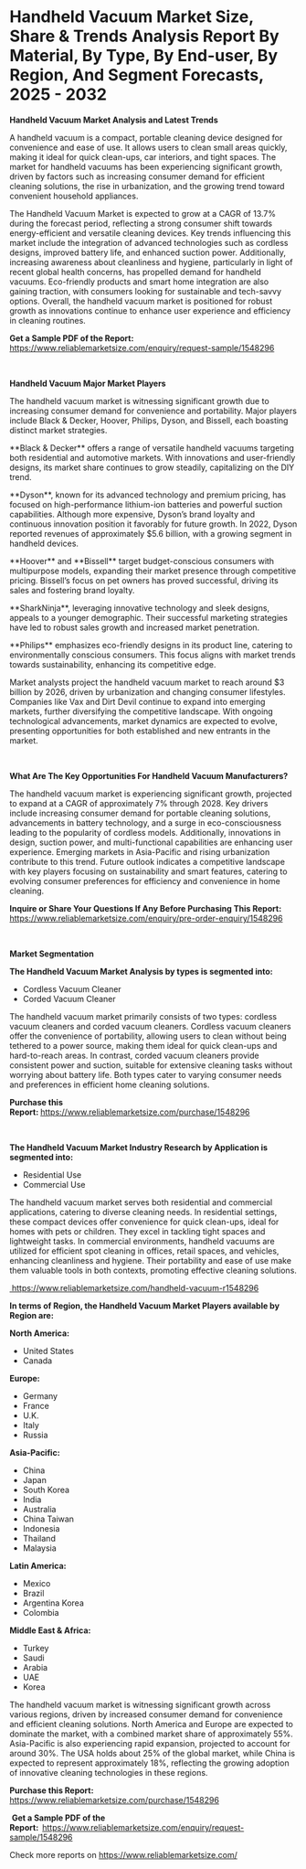 <p><h1>Handheld Vacuum Market Size, Share & Trends Analysis Report By Material, By Type, By End-user, By Region, And Segment Forecasts, 2025 - 2032</h1></p><p><strong>Handheld Vacuum Market Analysis and Latest Trends</strong></p>
<p><p>A handheld vacuum is a compact, portable cleaning device designed for convenience and ease of use. It allows users to clean small areas quickly, making it ideal for quick clean-ups, car interiors, and tight spaces. The market for handheld vacuums has been experiencing significant growth, driven by factors such as increasing consumer demand for efficient cleaning solutions, the rise in urbanization, and the growing trend toward convenient household appliances. </p><p>The Handheld Vacuum Market is expected to grow at a CAGR of 13.7% during the forecast period, reflecting a strong consumer shift towards energy-efficient and versatile cleaning devices. Key trends influencing this market include the integration of advanced technologies such as cordless designs, improved battery life, and enhanced suction power. Additionally, increasing awareness about cleanliness and hygiene, particularly in light of recent global health concerns, has propelled demand for handheld vacuums. Eco-friendly products and smart home integration are also gaining traction, with consumers looking for sustainable and tech-savvy options. Overall, the handheld vacuum market is positioned for robust growth as innovations continue to enhance user experience and efficiency in cleaning routines.</p></p>
<p><strong>Get a Sample PDF of the Report:&nbsp;</strong> <a href="https://www.reliablemarketsize.com/enquiry/request-sample/1548296?utm_campaign=2216&utm_medium=2&utm_source=Github&utm_content=ia&utm_term=20022025&utm_id=handheld-vacuum">https://www.reliablemarketsize.com/enquiry/request-sample/1548296</a></p>
<p>&nbsp;</p>
<p><strong>Handheld Vacuum Major Market Players</strong></p>
<p><p>The handheld vacuum market is witnessing significant growth due to increasing consumer demand for convenience and portability. Major players include Black & Decker, Hoover, Philips, Dyson, and Bissell, each boasting distinct market strategies.</p><p>**Black & Decker** offers a range of versatile handheld vacuums targeting both residential and automotive markets. With innovations and user-friendly designs, its market share continues to grow steadily, capitalizing on the DIY trend.</p><p>**Dyson**, known for its advanced technology and premium pricing, has focused on high-performance lithium-ion batteries and powerful suction capabilities. Although more expensive, Dyson’s brand loyalty and continuous innovation position it favorably for future growth. In 2022, Dyson reported revenues of approximately $5.6 billion, with a growing segment in handheld devices.</p><p>**Hoover** and **Bissell** target budget-conscious consumers with multipurpose models, expanding their market presence through competitive pricing. Bissell’s focus on pet owners has proved successful, driving its sales and fostering brand loyalty.</p><p>**SharkNinja**, leveraging innovative technology and sleek designs, appeals to a younger demographic. Their successful marketing strategies have led to robust sales growth and increased market penetration.</p><p>**Philips** emphasizes eco-friendly designs in its product line, catering to environmentally conscious consumers. This focus aligns with market trends towards sustainability, enhancing its competitive edge.</p><p>Market analysts project the handheld vacuum market to reach around $3 billion by 2026, driven by urbanization and changing consumer lifestyles. Companies like Vax and Dirt Devil continue to expand into emerging markets, further diversifying the competitive landscape. With ongoing technological advancements, market dynamics are expected to evolve, presenting opportunities for both established and new entrants in the market.</p></p>
<p>&nbsp;</p>
<p><strong>What Are The Key Opportunities For Handheld Vacuum Manufacturers?</strong></p>
<p><p>The handheld vacuum market is experiencing significant growth, projected to expand at a CAGR of approximately 7% through 2028. Key drivers include increasing consumer demand for portable cleaning solutions, advancements in battery technology, and a surge in eco-consciousness leading to the popularity of cordless models. Additionally, innovations in design, suction power, and multi-functional capabilities are enhancing user experience. Emerging markets in Asia-Pacific and rising urbanization contribute to this trend. Future outlook indicates a competitive landscape with key players focusing on sustainability and smart features, catering to evolving consumer preferences for efficiency and convenience in home cleaning.</p></p>
<p><strong>Inquire or Share Your Questions If Any Before Purchasing This Report:</strong> <a href="https://www.reliablemarketsize.com/enquiry/pre-order-enquiry/1548296?utm_campaign=2216&utm_medium=2&utm_source=Github&utm_content=ia&utm_term=20022025&utm_id=handheld-vacuum">https://www.reliablemarketsize.com/enquiry/pre-order-enquiry/1548296</a></p>
<p>&nbsp;</p>
<p><strong>Market Segmentation</strong></p>
<p><strong>The Handheld Vacuum Market Analysis by types is segmented into:</strong></p>
<p><ul><li>Cordless Vacuum Cleaner</li><li>Corded Vacuum Cleaner</li></ul></p>
<p><p>The handheld vacuum market primarily consists of two types: cordless vacuum cleaners and corded vacuum cleaners. Cordless vacuum cleaners offer the convenience of portability, allowing users to clean without being tethered to a power source, making them ideal for quick clean-ups and hard-to-reach areas. In contrast, corded vacuum cleaners provide consistent power and suction, suitable for extensive cleaning tasks without worrying about battery life. Both types cater to varying consumer needs and preferences in efficient home cleaning solutions.</p></p>
<p><strong>Purchase this Report:&nbsp;</strong><a href="https://www.reliablemarketsize.com/purchase/1548296?utm_campaign=2216&utm_medium=2&utm_source=Github&utm_content=ia&utm_term=20022025&utm_id=handheld-vacuum">https://www.reliablemarketsize.com/purchase/1548296</a></p>
<p>&nbsp;</p>
<p><strong>The Handheld Vacuum Market Industry Research by Application is segmented into:</strong></p>
<p><ul><li>Residential Use</li><li>Commercial Use</li></ul></p>
<p><p>The handheld vacuum market serves both residential and commercial applications, catering to diverse cleaning needs. In residential settings, these compact devices offer convenience for quick clean-ups, ideal for homes with pets or children. They excel in tackling tight spaces and lightweight tasks. In commercial environments, handheld vacuums are utilized for efficient spot cleaning in offices, retail spaces, and vehicles, enhancing cleanliness and hygiene. Their portability and ease of use make them valuable tools in both contexts, promoting effective cleaning solutions.</p></p>
<p><a href="https://www.reliablemarketsize.com/handheld-vacuum-r1548296?utm_campaign=2216&utm_medium=2&utm_source=Github&utm_content=ia&utm_term=20022025&utm_id=handheld-vacuum">&nbsp;https://www.reliablemarketsize.com/handheld-vacuum-r1548296</a></p>
<p><strong>In terms of Region, the Handheld Vacuum Market Players available by Region are:</strong></p>
<p>
    <p> <strong> North America: </strong>
        <ul>
            <li>United States</li>
            <li>Canada</li>
        </ul>
        </p> 
    <p> <strong> Europe: </strong>
        <ul>
            <li>Germany</li>
            <li>France</li>
            <li>U.K.</li>
            <li>Italy</li>
            <li>Russia</li>
        </ul>
        </p> 
    <p> <strong> Asia-Pacific: </strong>
        <ul>
            <li>China</li>
            <li>Japan</li>
            <li>South Korea</li>
            <li>India</li>
            <li>Australia</li>
            <li>China Taiwan</li>
            <li>Indonesia</li>
            <li>Thailand</li>
            <li>Malaysia</li>
        </ul>
        </p> 
    <p> <strong> Latin America: </strong>
        <ul>
            <li>Mexico</li>
            <li>Brazil</li>
            <li>Argentina Korea</li>
            <li>Colombia</li>
        </ul>
        </p> 
    <p> <strong> Middle East & Africa: </strong>
        <ul>
            <li>Turkey</li>
            <li>Saudi</li>
            <li>Arabia</li>
            <li>UAE</li>
            <li>Korea</li>
        </ul>
    </p>
    </p>
<p><p>The handheld vacuum market is witnessing significant growth across various regions, driven by increased consumer demand for convenience and efficient cleaning solutions. North America and Europe are expected to dominate the market, with a combined market share of approximately 55%. Asia-Pacific is also experiencing rapid expansion, projected to account for around 30%. The USA holds about 25% of the global market, while China is expected to represent approximately 18%, reflecting the growing adoption of innovative cleaning technologies in these regions.</p></p>
<p><strong>Purchase this Report: </strong><a href="https://www.reliablemarketsize.com/purchase/1548296?utm_campaign=2216&utm_medium=2&utm_source=Github&utm_content=ia&utm_term=20022025&utm_id=handheld-vacuum">https://www.reliablemarketsize.com/purchase/1548296</a></p>
<p>&nbsp;<strong>Get a Sample PDF of the Report:&nbsp;&nbsp;</strong><a href="https://www.reliablemarketsize.com/enquiry/request-sample/1548296?utm_campaign=2216&utm_medium=2&utm_source=Github&utm_content=ia&utm_term=20022025&utm_id=handheld-vacuum">https://www.reliablemarketsize.com/enquiry/request-sample/1548296</a></p>
<p><strong></strong></p>
<p>Check more reports on <a href="https://www.reliablemarketsize.com/?utm_campaign=2216&utm_medium=2&utm_source=Github&utm_content=ia&utm_term=20022025&utm_id=handheld-vacuum">https://www.reliablemarketsize.com/</a></p>